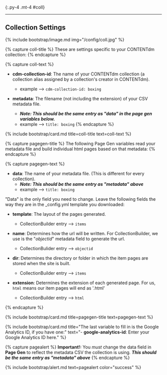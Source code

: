 {:.py-4 .mt-4 #coll}
***


## Collection Settings

{% include bootstrap/image.md img="/config/coll.jpg" %}

{% capture coll-title %}
These are settings specific to your CONTENTdm collection:
{% endcapture %}

{% capture coll-text %}
- **cdm-collection-id**: The name of your CONTENTdm collection (a collection alias assigned by a collection's creator in CONTENTdm).    
    - example --> `cdm-collection-id: boxing` 

- **metadata**: The filename (not including the extension) of your CSV metadata file. 
	- ***Note: This should be the same entry as "data" in the page gen variables below.***
	- example --> `title: boxing`
{% endcapture %}

{% include bootstrap/card.md title=coll-title text=coll-text %}

{% capture pagegen-title %}
The following Page Gen variables read your metadata file and build individual html pages based on that metadata:
{% endcapture %}

{% capture pagegen-text %}
- **data**: The name of your metadata file. (This is different for every collection).
	- ***Note: This should be the same entry as "metadata" above***
	- example --> `title: boxing`

"Data" is the only field you need to change. Leave the following fields the way they are in the _config.yml template you downloaded:

- **template**: The layout of the pages generated. 
	- CollectionBuilder entry --> `items`

- **name**: Determines how the url will be written. For CollectionBuilder, we use is the "*objectid*" metadata field to generate the url.
	- CollectionBulider entry --> `objectid`

- **dir**: Determines the directory or folder in which the item pages are stored when the site is built. 
	- CollectionBuilder entry --> `items`

- **extension**: Determines the extension of each generated page. For us, `html` means our item pages will end as '.html' 
	- CollectionBuilder entry --> `html`

{% endcapture %}

{% include bootstrap/card.md title=pagegen-title text=pagegen-text %}

{% include bootstrap/card.md title="The last variable to fill in is the Google Analytics ID, if you have one:" text="- **google-analytics-id**: Enter your Google Analytics ID here." %}

{% capture pagealert %}
**Important!:** You *must* change the data field in **Page Gen** to reflect the metadata CSV the collection is using. ***This should be the same entry as "metadata" above***
{% endcapture %}

{% include bootstrap/alert.md text=pagealert color="success" %}